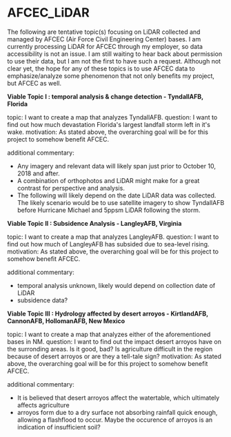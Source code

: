 # AFCEC_LiDAR

The following are tentative topic(s) focusing on LiDAR collected and managed by AFCEC (Air Force Civil Engineering Center) bases. I am currently processing LiDAR for AFCEC through my employer, so data accessibility is not an issue. I am still waiting to hear back about permission to use their data, but I am not the first to have such a request. Although not clear yet, the hope for any of these topics is to use AFCEC data to emphasize/analyze some phenomenon that not only benefits my project, but AFCEC as well. 

**Viable Topic I : temporal analysis & change detection - TyndallAFB, Florida**

topic: I want to create a map that analyzes TyndallAFB.
question: I want to find out how much devastation Florida's largest landfall storm left in it's wake.
motivation: As stated above, the overarching goal will be for this project to somehow benefit AFCEC.

additional commentary:
+ Any imagery and relevant data will likely span just prior to October 10, 2018 and after.
+ A combination of orthophotos and LiDAR might make for a great contrast for perspective and analysis.
+ The following will likely depend on the date LiDAR data was collected. The likely scenario would be to use 
satellite imagery to show TyndallAFB before Hurricane Michael and 5ppsm LiDAR following the storm.

**Viable Topic II : Subsidence Analysis - LangleyAFB, Virginia**

topic: I want to create a map that analyzes LangleyAFB.
question: I want to find out how much of LangleyAFB has subsided due to sea-level rising.
motivation: As stated above, the overarching goal will be for this project to somehow benefit AFCEC.

additional commentary:
+ temporal analysis unknown, likely would depend on collection date of LiDAR
+ subsidence data?

**Viable Topic III : Hydrology affected by desert arroyos - KirtlandAFB, CannonAFB, HollomanAFB, New Mexico**

topic: I want to create a map that analyzes either of the aforementioned bases in NM.
question: I want to find out the impact desert arroyos have on the surronding areas. Is it good, bad? Is agriculture difficult in the region because of desert arroyos or are they a tell-tale sign?
motivation: As stated above, the overarching goal will be for this project to somehow benefit AFCEC.

additional commentary:
+ It is believed that desert arroyos affect the watertable, which ultimately affects agriculture
+ arroyos form due to a dry surface not absorbing rainfall quick enough, allowing a flashflood to occur.
Maybe the occurence of arroyos is an indication of insufficient soil?

